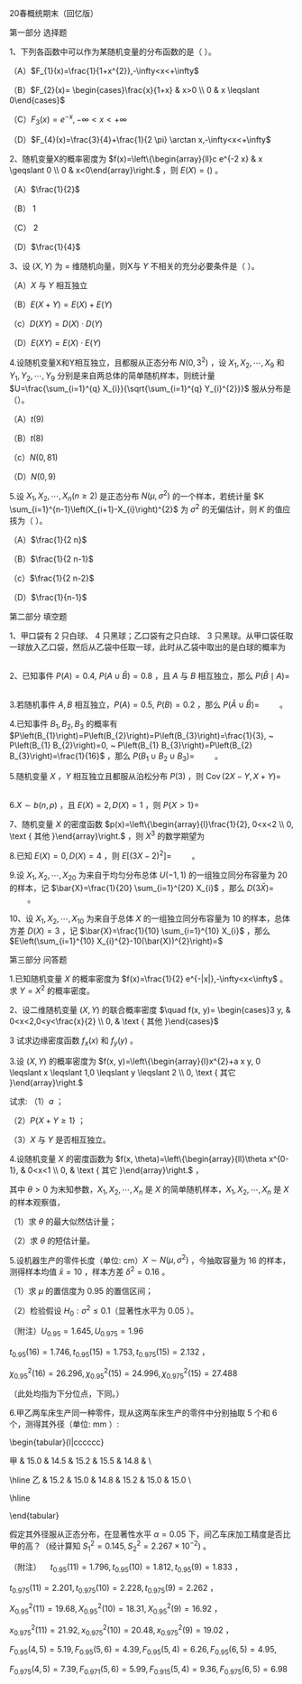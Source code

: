 20春概统期末（回忆版）

第一部分 选择题

1、下列各函数中可以作为某随机变量的分布函数的是（ ）。

（A）$F_{1}(x)=\frac{1}{1+x^{2}},-\infty<x<+\infty$

（B）$F_{2}(x)= \begin{cases}\frac{x}{1+x} & x>0 \\ 0 & x \leqslant 0\end{cases}$

（C）$F_{3}(x)=e^{-x},-\infty<x<+\infty$

（D）$F_{4}(x)=\frac{3}{4}+\frac{1}{2 \pi} \arctan x,-\infty<x<+\infty$

2、随机变量X的概率密度为 $f(x)=\left\{\begin{array}{ll}c e^{-2 x} & x \geqslant 0 \\ 0 & x<0\end{array}\right.$ ，则 $E(X)=()$ 。

（A）$\frac{1}{2}$

（B） 1

（C） 2

（D）$\frac{1}{4}$

3、设 $(X, Y)$ 为 $=$ 维随机向量，则X与 $Y$ 不相关的充分必要条件是（ ）。

（A）$X$ 与 $Y$ 相互独立

（B）$E(X+Y)=E(X)+E(Y)$

（c）$D(X Y)=D(X) \cdot D(Y)$

（D）$E(X Y)=E(X) \cdot E(Y)$

4.设随机变量X和Y相互独立，且都服从正态分布 $N\left(0,3^{2}\right)$ ，设 $X_{1}, X_{2}, \cdots, X_{9}$ 和 $Y_{1}, Y_{2}, \cdots, Y_{9}$ 分别是来自两总体的简单随机样本，则统计量 $U=\frac{\sum_{i=1}^{q} X_{i}}{\sqrt{\sum_{i=1}^{q} Y_{i}^{2}}}$ 服从分布是（）。

（A）$t(9)$

（B）$t(8)$

（c）$N(0,81)$

（D）$N(0,9)$

5.设 $X_{1}, X_{2}, \cdots, X_{n}(n \geqslant 2)$ 是正态分布 $N\left(\mu, \sigma^{2}\right)$ 的一个样本，若统计量 $K \sum_{i=1}^{n-1}\left(X_{i+1}-X_{i}\right)^{2}$ 为 $\sigma^{2}$ 的无偏估计，则 $K$ 的值应㧡为（ ）。

（A）$\frac{1}{2 n}$

（B）$\frac{1}{2 n-1}$

（c）$\frac{1}{2 n-2}$

（D）$\frac{1}{n-1}$

第二部分 填空题

1、甲口袋有 2 只白球、 4 只黑球；乙口袋有之只白球、 3 只黑球。从甲口袋任取一球放入乙口袋，然后从乙袋中任取一球，此时从乙袋中取出的是白球的概率为 $\qquad$

2、已知事件 $P(A)=0.4, ~ P(A \cup \bar{B})=0.8$ ，且 $A$ 与 $B$ 相互独立，那么 $P(\bar{B} \mid A)=$ $\qquad$

3.若随机事件 $A, B$ 相互独立，$P(A)=0.5, ~ P(B)=0.2$ ，那么 $P(\bar{A} \cup \bar{B})=$ $\qquad$。

4.已知事件 $B_{1}, B_{2}, B_{3}$ 的概率有 $P\left(B_{1}\right)=P\left(B_{2}\right)=P\left(B_{3}\right)=\frac{1}{3}, ~ P\left(B_{1} B_{2}\right)=0, ~ P\left(B_{1} B_{3}\right)=P\left(B_{2} B_{3}\right)=\frac{1}{16}$ ，那么 $P\left(B_{1} \cup B_{2} \cup B_{3}\right)=$ $\qquad$。

5.随机变量 $X$ ，$Y$ 相互独立且都服从泊松分布 $P(3)$ ，则 $\operatorname{Cov}(2 X-Y, X+Y)=$ $\qquad$

6.$X \sim b(n, p)$ ，且 $E(X)=2, D(X)=1$ ，则 $P\{X>1\}=$ $\qquad$

7、随机变量 $X$ 的密度函数 $p(x)=\left\{\begin{array}{l}\frac{1}{2}, 0<x<2 \\ 0, \text { 其他 }\end{array}\right.$ ，则 $X^{3}$ 的数学期望为 $\qquad$

8.已知 $E(X)=0, D(X)=4$ ，则 $E\left[(3 X-2)^{2}\right]=$ $\qquad$。

9.设 $X_{1}, X_{2}, \cdots, X_{20}$ 为来自于均匀分布总体 $U(-1,1)$ 的一组独立同分布容量为 20 的样本，记 $\bar{X}=\frac{1}{20} \sum_{i=1}^{20} X_{i}$ ，那么 $D(3 \bar{X})=$ $\qquad$。

10、设 $X_{1}, X_{2}, \cdots, X_{10}$ 为来自于总体 $X$ 的一组独立同分布容量为 10 的样本，总体方差 $D(X)=3$ ，记 $\bar{X}=\frac{1}{10} \sum_{i=1}^{10} X_{i}$ ，那么 $E\left(\sum_{i=1}^{10} X_{i}^{2}-10(\bar{X})^{2}\right)=$ $\qquad$

第三部分 问答题

1.已知随机变量 $X$ 的概率密度为 $f(x)=\frac{1}{2} e^{-|x|},-\infty<x<\infty$ 。求 $Y=X^{2}$ 的概率密度。

2、设二维随机变量 $(X, Y)$ 的联合概率密度 $\quad f(x, y)= \begin{cases}3 y, & 0<x<2,0<y<\frac{x}{2} \\ 0, & \text { 其他 }\end{cases}$

3 试求边缘密度函数 $f_{x}(x)$ 和 $f_{y}(y)$ 。

3.设 $(X, Y)$ 的概率密度为 $f(x, y)=\left\{\begin{array}{l}x^{2}+a x y, 0 \leqslant x \leqslant 1,0 \leqslant y \leqslant 2 \\ 0, \text { 其它 }\end{array}\right.$

试求: （1）$a$ ；

（2）$P\{X+Y \geqslant 1\}$ ；

（3）$X$ 与 $Y$ 是否相互独立。

4.设随机变量 $X$ 的密度函数为 $f(x, \theta)=\left\{\begin{array}{ll}\theta x^{0-1}, & 0<x<1 \\ 0, & \text { 其它 }\end{array}\right.$ ，

其中 $\theta>0$ 为末知参数，$X_{1}, X_{2}, \cdots, X_{n}$ 是 $X$ 的简单随机样本，$X_{1}, X_{2}, \cdots, X_{n}$ 是 $X$ 的样本观察值，

（1）求 $\theta$ 的最大似然估计量；

（2）求 $\theta$ 的短估计量。

5.设机器生产的零件长度（单位: cm）$X \sim N\left(\mu, \sigma^{2}\right)$ ，今抽取容量为 16 的样本，测得样本均值 $\bar{x}=10$ ，样本方差 $\delta^{2}=0.16$ 。

（1）求 $\mu$ 的置信度为 0.95 的置信区间；

（2）检验假设 $H_{0}: \sigma^{2} \leqslant 0.1$（显著性水平为 0.05 ）。

（附注）$U_{0.95}=1.645, U_{0.975}=1.96$

$t_{0.95}(16)=1.746, t_{0.95}(15)=1.753, t_{0.975}(15)=2.132$ ，

$\chi_{0.95}^{2}(16)=26.296, \chi_{0.95}^{2}(15)=24.996, \chi_{0.975}^{2}(15)=27.488$

（此处均指为下分位点，下同。）

6.甲乙两车床生产同一种零件，现从这两车床生产的零件中分别抽取 5 个和 6 个，测得其外径（单位:  mm ）:

\begin{tabular}{l|cccccc}

甲 & 15.0 & 14.5 & 15.2 & 15.5 & 14.8 & \\

\hline 乙 & 15.2 & 15.0 & 14.8 & 15.2 & 15.0 & 15.0 \\

\hline

\end{tabular}

假定其外径服从正态分布，在显著性水平 $\alpha=0.05$ 下，间乙车床加工精度是否比甲的高？（经计算知 $\left.S_{1}^{2}=0.145, S_{2}^{2}=2.267 \times 10^{-2}\right)$ 。

（附注）$\quad t_{0.95}(11)=1.796, t_{0.95}(10)=1.812, t_{0.95}(9)=1.833$ ，

$t_{0.975}(11)=2.201, t_{0.975}(10)=2.228, t_{0.975}(9)=2.262$ ，

$X_{0.95}^{2}(11)=19.68, X_{0.95}^{2}(10)=18.31, X_{0.95}^{2}(9)=16.92$ ，

$x_{0.975}^{2}(11)=21.92, x_{0.975}^{2}(10)=20.48, x_{0.975}^{2}(9)=19.02$ ，

$F_{0.95}(4,5)=5.19, F_{0.95}(5,6)=4.39, F_{0.95}(5,4)=6.26, F_{0.95}(6,5)=4.95$,

$F_{0.975}(4,5)=7.39, F_{0.971}(5,6)=5.99, F_{0.915}(5,4)=9.36, F_{0.975}(6,5)=6.98$

